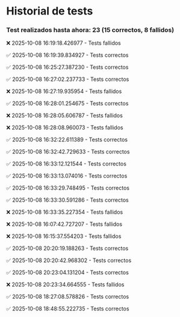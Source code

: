 # Historial de tests
### Test realizados hasta ahora: 23 (15 correctos, 8 fallidos)
❌ 2025-10-08 16:19:18.426977 - Tests fallidos

✅ 2025-10-08 16:19:39.834927 - Tests correctos

✅ 2025-10-08 16:25:27.387230 - Tests correctos

✅ 2025-10-08 16:27:02.237733 - Tests correctos

❌ 2025-10-08 16:27:19.935954 - Tests fallidos

✅ 2025-10-08 16:28:01.254675 - Tests correctos

❌ 2025-10-08 16:28:05.606787 - Tests fallidos

❌ 2025-10-08 16:28:08.960073 - Tests fallidos

✅ 2025-10-08 16:32:22.611389 - Tests correctos

✅ 2025-10-08 16:32:42.729633 - Tests correctos

✅ 2025-10-08 16:33:12.121544 - Tests correctos

✅ 2025-10-08 16:33:13.074016 - Tests correctos

✅ 2025-10-08 16:33:29.748495 - Tests correctos

✅ 2025-10-08 16:33:30.591286 - Tests correctos

❌ 2025-10-08 16:33:35.227354 - Tests fallidos

❌ 2025-10-08 16:07:42.727207 - Tests fallidos

❌ 2025-10-08 16:15:37.554203 - Tests fallidos

✅ 2025-10-08 20:20:19.188263 - Tests correctos

✅ 2025-10-08 20:20:42.968302 - Tests correctos

✅ 2025-10-08 20:23:04.131204 - Tests correctos

❌ 2025-10-08 20:23:34.664555 - Tests fallidos

✅ 2025-10-08 18:27:08.578826 - Tests correctos

✅ 2025-10-08 18:48:55.222735 - Tests correctos
